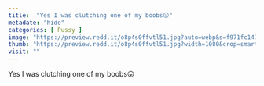 ```yaml
---
title:  "Yes I was clutching one of my boobs😛"
metadate: "hide"
categories: [ Pussy ]
image: "https://preview.redd.it/o8p4s0ffvtl51.jpg?auto=webp&s=f971fc147312a9e5a3a5437c3e48821b47689aa1"
thumb: "https://preview.redd.it/o8p4s0ffvtl51.jpg?width=1080&crop=smart&auto=webp&s=9633a9a5991bf17a6861727f2be2b47859f882a7"
visit: ""
---
```

Yes I was clutching one of my boobs😛

